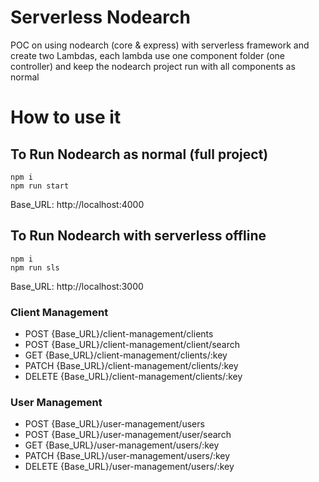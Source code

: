 # Serverless Nodearch

POC on using nodearch (core & express) with serverless framework and create two Lambdas, each lambda use one component folder (one controller) and keep the nodearch project run with all components as normal


# How to use it

## To Run Nodearch as normal (full project)

```
npm i
npm run start
```
Base_URL:  http://localhost:4000


## To Run Nodearch with serverless offline

```
npm i
npm run sls
```
Base_URL:  http://localhost:3000


### Client Management

- POST {Base_URL}/client-management/clients         
- POST {Base_URL}/client-management/client/search       
- GET {Base_URL}/client-management/clients/:key         
- PATCH {Base_URL}/client-management/clients/:key        
- DELETE {Base_URL}/client-management/clients/:key       


### User Management

- POST {Base_URL}/user-management/users   
- POST {Base_URL}/user-management/user/search     
- GET {Base_URL}/user-management/users/:key     
- PATCH {Base_URL}/user-management/users/:key     
- DELETE {Base_URL}/user-management/users/:key       
